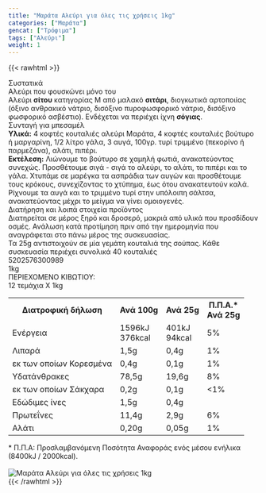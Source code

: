 ```yaml
---
title: "Μαράτα Αλεύρι για όλες τις χρήσεις 1kg"
categories: ["Μαράτα"]
gencat: ["Τρόφιμα"]
tags: ["Αλεύρι"]
weight: 1
---
```

{{< rawhtml >}}

<div class="sload238"><div class="product"><div id="sistatika">Συστατικά</div><div class="alltext">Αλεύρι που φουσκώνει μόνο του<br>Αλεύρι <strong>σίτου</strong>&nbsp;κατηγορίας Μ από μαλακό&nbsp;<strong>σιτάρι</strong>, διογκωτικά αρτοποιίας (όξινο ανθρακικό νάτριο, δισόξινο πυροφωσφορικό νάτριο, δισόξινο φωσφορικό ασβέστιο). Ενδέχεται να περιέχει ίχνη&nbsp;<strong>σόγιας</strong>.</div><div id="sistatika">Συνταγή για μπεσαμέλ</div><div class="alltext"><strong>Υλικά:</strong>&nbsp;4 κοφτές κουταλιές αλεύρι Μαράτα, 4 κοφτές κουταλιές βούτυρο ή μαργαρίνη, 1/2 λίτρο γάλα, 3 αυγά, 100γρ. τυρί τριμμένο (πεκορίνο ή παρμεζάνα), αλάτι, πιπέρι.<br><strong>Εκτέλεση:</strong>&nbsp;Λιώνουμε το βούτυρο σε χαμηλή φωτιά, ανακατεύοντας συνεχώς. Προσθέτουμε σιγά - σιγά το αλεύρι, το αλάτι, το πιπέρι και το γάλα. Χτυπάμε σε μαρέγκα τα ασπράδια των αυγών και προσθέτουμε τους κρόκους, συνεχίζοντας το χτύπημα, έως ότου ανακατευτούν καλά. Ρίχνουμε τα αυγά και το τριμμένο τυρί στην υπόλοιπη σάλτσα, ανακατεύοντας μέχρι το μείγμα να γίνει ομοιογενές.</div><div id="loipa">Διατήρηση και λοιπά στοιχεία προϊόντος</div><div class="alltext">Διατηρείται σε μέρος ξηρό και δροσερό, μακριά από υλικά που προσδίδουν οσμές. Ανάλωση κατά προτίμηση πριν από την ημερομηνία που αναγράφεται στο πάνω μέρος της συσκευασίας.<br>Τα 25g αντιστοιχούν σε μία γεμάτη κουταλιά της σούπας. Κάθε συσκευασία περιέχει συνολικά 40 κουταλιές</div><div id="barcode"><div id="barimage1"></div><span id="bartext">5202576300989</span></div><div id="varos"><div id="varosimage1"></div><span id="varostext">1kg</span></div><div id="kivotio">ΠΕΡΙΕΧΟΜΕΝΟ ΚΙΒΩΤΙΟΥ:<br>12 τεμάχια X 1kg</div><div class="tabout"><table id="diatable"><tbody><tr><th>Διατροφική δήλωση</th><th>Ανά 100g</th><th>Ανά 25g</th><th>Π.Π.Α.*<br>Ανά 25g</th></tr><tr><td class="texr2">Ενέργεια</td><td class="texr">1596kJ<br>376kcal</td><td class="texr">401kJ<br>94kcal</td><td class="texr">5%</td></tr><tr><td class="texr2">Λιπαρά</td><td class="texr">1,5g</td><td class="texr">0,4g</td><td class="texr">1%</td></tr><tr><td class="gray">εκ των οποίων Κορεσµένα</td><td class="gray2">0,4g</td><td class="gray2">0,1g</td><td class="gray2">1%</td></tr><tr><td class="texr2">Yδατάνθρακες</td><td class="texr">78,5g</td><td class="texr">19,6g</td><td class="texr">8%</td></tr><tr><td class="gray">εκ των οποίων Σάκχαρα</td><td class="gray2">0,2g</td><td class="gray2">0,1g</td><td class="gray2">&lt;1%</td></tr><tr><td class="texr2">Eδώδιμες ίνες</td><td class="texr">1,5g</td><td class="texr">0,4g</td><td class="texr">&nbsp;</td></tr><tr><td class="texr2">Πρωτεΐνες</td><td class="texr">11,4g</td><td class="texr">2,9g</td><td class="texr">6%</td></tr><tr><td class="texr2">Αλάτι</td><td class="texr">0,20g</td><td class="texr">0,05g</td><td class="texr">1%</td></tr></tbody></table></div><div class="alltext">* Π.Π.Α: Προσλαμβανόμενη Ποσότητα Αναφοράς ενός μέσου ενήλικα (8400kJ / 2000kcal).</div><br><div class="pimg"><img alt="Μαράτα Αλεύρι για όλες τις χρήσεις 1kg" title="Μαράτα Αλεύρι για όλες τις χρήσεις 1kg" src="/media/images/marata-aleuri-gia-oles-tis-xrhseis-1kg.jpg"></div></div></div>
{{< /rawhtml >}}


